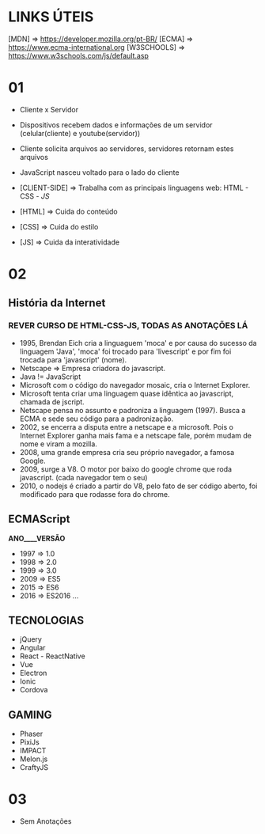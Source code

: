 # LINKS ÚTEIS
[MDN]       => https://developer.mozilla.org/pt-BR/
[ECMA]      => https://www.ecma-international.org
[W3SCHOOLS] => https://www.w3schools.com/js/default.asp

# 01
- Cliente x Servidor
- Dispositivos recebem dados e informações de um servidor (celular(cliente) e youtube(servidor))
- Cliente solicita arquivos ao servidores, servidores retornam estes arquivos
- JavaScript nasceu voltado para o lado do cliente

- [CLIENT-SIDE] => Trabalha com as principais linguagens web: HTML - CSS - *JS*
- [HTML]        => Cuida do conteúdo
- [CSS]         => Cuida do estilo
- [JS]          => Cuida da interatividade

# 02
## História da Internet
### REVER CURSO DE HTML-CSS-JS, TODAS AS ANOTAÇÕES LÁ
- 1995, Brendan Eich cria a linguaguem 'moca' e por causa do sucesso da linguagem 'Java', 'moca' foi trocado para 'livescript' e por fim foi trocada para 'javascript' (nome).
- Netscape => Empresa criadora do javascript.
- Java != JavaScript
- Microsoft com o código do navegador mosaic, cria o Internet Explorer.
- Microsoft tenta criar uma linguagem quase idêntica ao javascript, chamada de jscript.
- Netscape pensa no assunto e padroniza a linguagem (1997). Busca a ECMA e sede seu código para a padronização.
- 2002, se encerra a disputa entre a netscape e a microsoft. Pois o Internet Explorer ganha mais fama e a netscape fale, porém mudam de nome e viram a mozilla.
- 2008, uma grande empresa cria seu próprio navegador, a famosa Google.
- 2009, surge a V8. O motor por baixo do google chrome que roda javascript. (cada navegador tem o seu)
- 2010, o nodejs é criado a partir do V8, pelo fato de ser código aberto, foi modificado para que rodasse fora do chrome.
## ECMAScript
__ANO____VERSÃO__
- 1997 => 1.0
- 1998 => 2.0
- 1999 => 3.0
- 2009 => ES5
- 2015 => ES6
- 2016 => ES2016
...
## TECNOLOGIAS
- jQuery 
- Angular
- React - ReactNative
- Vue
- Electron
- Ionic
- Cordova
## GAMING
- Phaser
- PixiJs
- IMPACT
- Melon.js
- CraftyJS

# 03
- Sem Anotações 